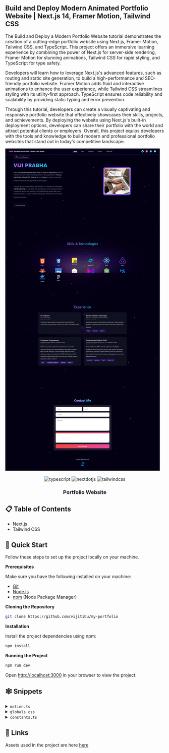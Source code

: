 ## Build and Deploy Modern Animated Portfolio Website | Next.js 14, Framer Motion, Tailwind CSS

The Build and Deploy a Modern Portfolio Website tutorial demonstrates the creation of a cutting-edge portfolio website using Next.js, Framer Motion, Tailwind CSS, and TypeScript. This project offers an immersive learning experience by combining the power of Next.js for server-side rendering, Framer Motion for stunning animations, Tailwind CSS for rapid styling, and TypeScript for type safety.

Developers will learn how to leverage Next.js's advanced features, such as routing and static site generation, to build a high-performance and SEO-friendly portfolio website. Framer Motion adds fluid and interactive animations to enhance the user experience, while Tailwind CSS streamlines styling with its utility-first approach. TypeScript ensures code reliability and scalability by providing static typing and error prevention.

Through this tutorial, developers can create a visually captivating and responsive portfolio website that effectively showcases their skills, projects, and achievements. By deploying the website using Next.js's built-in deployment options, developers can share their portfolio with the world and attract potential clients or employers. Overall, this project equips developers with the tools and knowledge to build modern and professional portfolio websites that stand out in today's competitive landscape.

![Portfolio Website](public/portfolio-site.png)

<div align="center">
  <div>
    <img src="https://img.shields.io/badge/-Typescript-black?style=for-the-badge&logoColor=white&logo=typescript&color=3178C6" alt="typescript" />
    <img src="https://img.shields.io/badge/-Next_JS-black?style=for-the-badge&logoColor=white&logo=nextdotjs&color=000000" alt="nextdotjs" />
    <img src="https://img.shields.io/badge/-Tailwind_CSS-black?style=for-the-badge&logoColor=white&logo=tailwindcss&color=06B6D4" alt="tailwindcss" />
  </div>

  <h3 align="center">Portfolio Website</h3>

</div>

## 📋 <a name="table">Table of Contents</a>

- Next.js
- Tailwind CSS

## <a name="quick-start">🤸 Quick Start</a>

Follow these steps to set up the project locally on your machine.

**Prerequisites**

Make sure you have the following installed on your machine:

- [Git](https://git-scm.com/)
- [Node.js](https://nodejs.org/en)
- [npm](https://www.npmjs.com/) (Node Package Manager)

**Cloning the Repository**

```bash
git clone https://github.com/vijitibu/my-portfolio

```

**Installation**

Install the project dependencies using npm:

```bash
npm install
```

**Running the Project**

```bash
npm run dev
```

Open [http://localhost:3000](http://localhost:3000) in your browser to view the project.

## <a name="snippets">🕸️ Snippets</a>

<details>
<summary><code>motion.ts</code></summary>

```typescript
export function slideInFromLeft(delay: number) {
    return {
      hidden: { x: -100, opacity: 0 },
      visible: {
        x: 0,
        opacity: 1,
        transition: {
          delay: delay,
          duration: 0.5,
        },
      },
    };
  }
  
  export function slideInFromRight(delay: number) {
    return {
      hidden: { x: 100, opacity: 0 },
      visible: {
        x: 0,
        opacity: 1,
        transition: {
          delay: delay,
          duration: 0.5,
        },
      },
    };
  }
  
  export const slideInFromTop = {
    hidden: { y: -100, opacity: 0 },
    visible: {
      y: 0,
      opacity: 1,
      transition: {
        delay: 0.5,
        duration: 0.5,
      },
    },
  };
```

</details>

<details>
<summary><code>globals.css</code></summary>

```typescript
@import url("https://fonts.googleapis.com/css2?family=Cedarville+Cursive&display=swap");
@tailwind base;
@tailwind components;
@tailwind utilities;

.cursive {
  font-family: "Cedarville Cursive", cursive;
}

.Welcome-text {
  background: linear-gradient(0deg,
      rgba(255, 255, 255, 0.4),
      rgba(255, 255, 255, 0.4)),
    linear-gradient(90.01deg, #e59cff 0.01%, #ba9cff 50.01%, #9cb2ff 100%);
  background-blend-mode: normal, screen;
  -webkit-background-clip: text;
  background-clip: text;
  -webkit-text-fill-color: transparent;
}

.Welcome-box {
  isolation: isolate;
  overflow: hidden;
  align-items: center;
  -webkit-backdrop-filter: blur(6px);
  backdrop-filter: blur(6px);
  border-radius: 32px;
  box-shadow: inset 0 -7px 11px #a48fff1f;
  display: flex;

  position: relative;
  width: -moz-max-content;
  width: max-content;
  transition: 0.45s cubic-bezier(0.6, 0.6, 0, 1) box-shadow;
}

.button-primary {
  background: linear-gradient(180deg,
      rgba(60, 8, 126, 0) 0%,
      rgba(60, 8, 126, 0.32) 100%),
    rgba(113, 47, 255, 0.12);
  box-shadow: inset 0 0 12px #bf97ff3d;
}

.button-primary:hover {
  background: linear-gradient(180deg,
      rgba(60, 8, 126, 0) 0%,
      rgba(60, 8, 126, 0.42) 100%),
    rgba(113, 47, 255, 0.24);
  box-shadow: inset 0 0 12px #bf97ff70;
}

/* Hide scrollbar for IE, Edge and Firefox */
.scrollbar-hidden {
  -ms-overflow-style: none;
  /* IE and Edge */
  scrollbar-width: none;
  /* Firefox */
}

.scrollbar-hidden::-webkit-scrollbar {
  display: none;
}



html {
  scroll-behavior: smooth;
}
```

</details>

<details>
<summary><code>constants.ts</code></summary>

```typescript
export const Skill_data = [
    {
      skill_name: "Html 5",
      Image: "/html.png",
      width: 80,
      height: 80,
    },
    {
      skill_name: "Css",
      Image: "/css.png",
      width: 80,
      height: 80,
    },
    {
      skill_name: "Java Script",
      Image: "/js.png",
      width: 65,
      height: 65,
    },
    {
      skill_name: "Tailwind Css",
      Image: "/tailwind.png",
      width: 80,
      height: 80,
    },
    {
      skill_name: "React",
      Image: "/react.png",
      width: 80,
      height: 80,
    },
    {
      skill_name: "Redux",
      Image: "/redux.png",
      width: 80,
      height: 80,
    },
    {
      skill_name: "React Query",
      Image: "/reactquery.png",
      width: 80,
      height: 80,
    },
    {
      skill_name: "Type Script",
      Image: "/ts.png",
      width: 80,
      height: 80,
    },
    {
      skill_name: "Next js 13",
      Image: "/next.png",
      width: 80,
      height: 80,
    },
    {
      skill_name: "Framer Motion",
      Image: "/framer.png",
      width: 80,
      height: 80,
    },
    {
      skill_name: "Stripe Payment",
      Image: "/stripe.webp",
      width: 80,
      height: 80,
    },
    {
      skill_name: "Node js",
      Image: "/node-js.png",
      width: 80,
      height: 80,
    },
    {
      skill_name: "Mongo db",
      Image: "/mongodb.png",
      width: 40,
      height: 40,
    },
  
  ];
  
  export const Socials = [
    {
      name: "Discord",
      src: "/instagram.svg",
    },
    {
      name: "Facebook",
      src: "/facebook.svg",
    },
    {
      name: "Instagram",
      src: "/discord.svg",
    },
  ];
  
  
  
  export const Frontend_skill = [
    {
      skill_name: "Html 5",
      Image: "/html.png",
      width: 80,
      height: 80,
    },
    {
      skill_name: "Css",
      Image: "/css.png",
      width: 80,
      height: 80,
    },
    {
      skill_name: "Java Script",
      Image: "/js.png",
      width: 65,
      height: 65,
    },
    {
      skill_name: "Tailwind Css",
      Image: "/tailwind.png",
      width: 80,
      height: 80,
    },
    {
      skill_name: "Material UI",
      Image: "/mui.png",
      width: 80,
      height: 80,
    },
    {
      skill_name: "React",
      Image: "/react.png",
      width: 80,
      height: 80,
    },
    {
      skill_name: "Redux",
      Image: "/redux.png",
      width: 80,
      height: 80,
    },
    {
      skill_name: "React Query",
      Image: "/reactquery.png",
      width: 80,
      height: 80,
    },
    {
      skill_name: "Type Script",
      Image: "/ts.png",
      width: 80,
      height: 80,
    },
    {
      skill_name: "Next js 13",
      Image: "/next.png",
      width: 80,
      height: 80,
    },
  ];
  
  export const Backend_skill = [
    {
      skill_name: "Node js",
      Image: "/node-js.png",
      width: 80,
      height: 80,
    },
    {
      skill_name: "Express js",
      Image: "/express.png",
      width: 80,
      height: 80,
    },
    {
      skill_name: "Mongo db",
      Image: "/mongodb.png",
      width: 40,
      height: 40,
    },
    {
      skill_name: "Fire base",
      Image: "/Firebase.png",
      width: 55,
      height: 55,
    },
    {
      skill_name: "Postger SQL",
      Image: "/postger.png",
      width: 70,
      height: 70,
    },
    {
      skill_name: "My SQL",
      Image: "/mysql.png",
      width: 70,
      height: 70,
    },
    {
      skill_name: "Prisma",
      Image: "/prisma.webp",
      width: 70,
      height: 70,
    },
    {
      skill_name: "Graphql",
      Image: "/graphql.png",
      width: 80,
      height: 80,
    },
  ];
  
  export const Full_stack = [
    {
      skill_name: "React Native",
      Image: "/ReactNative .png",
      width: 70,
      height: 70,
    },
    {
      skill_name: "Tauri",
      Image: "/tauri.svg",
      width: 70,
      height: 70,
    },
    {
      skill_name: "Docker",
      Image: "/docker.webp",
      width: 70,
      height: 70,
    },
  
    {
      skill_name: "Figma",
      Image: "/figma.png",
      width: 50,
      height: 50,
    },
  
  ];
  
  
  
  export const Other_skill = [
    {
      skill_name: "Go",
      Image: "/go.png",
      width: 60,
      height: 60,
    },
  ];
```

</details>

## <a name="links">🔗 Links</a>

Assets used in the project are here [here](https://drive.google.com/drive/folders/1GmOueE394BqMbteB4Dq-fPelNdUDrERl?usp=sharing)

